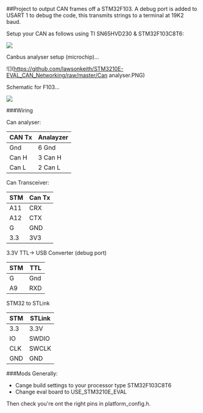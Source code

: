 ##Project to output CAN frames off a STM32F103. 
A debug port is added to USART 1 to debug the code, this transmits strings to a terminal at 19K2 baud.

Setup your CAN as follows using TI SN65HVD230 & STM32F103C8T6:

![](https://github.com/lawsonkeith/STM3210E-EVAL_CAN_Networking/raw/master/DSC_0383.JPG)

Canbus analyser setup (microchip)...

![](https://github.com/lawsonkeith/STM3210E-EVAL_CAN_Networking/raw/master/Can analyser.PNG)

Schematic for F103...

![](https://github.com/lawsonkeith/STM3210E-EVAL_CAN_Networking/raw/master/57.JPG)

###Wiring


Can analyser:

| CAN Tx | Analayzer |
| --- | --- |
|  Gnd | 6 Gnd |
|  Can H | 3 Can H |
| Can L | 2 Can L |


Can Transceiver:

| STM | Can Tx |
| ---  | --- |
| A11 | CRX |
| A12 | CTX |
| G   | GND |
| 3.3 | 3V3 |


3.3V TTL-> USB Converter (debug port)

| STM | TTL |
| --- | --- |
| G | Gnd |
| A9 | RXD |


STM32 to STLink

| STM | STLink |
| --- | --- |
| 3.3 | 3.3V |
| IO | SWDIO |
| CLK | SWCLK |
| GND | GND |

###Mods
Generally:

* Cange build settings to your processor type STM32F103C8T6
* Change eval board to  USE_STM3210E_EVAL

Then check you're ont the right pins in platform_config.h. 
